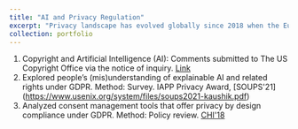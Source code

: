 ```yaml
---
title: "AI and Privacy Regulation"
excerpt: "Privacy landscape has evolved globally since 2018 when the European Union-General Data Protection Regulation (EU-GDPR) came into force. However there remains a gap between high-level regulatory requirements and the ground-level implementation and adoption of privacy best pratices for emerging technologies such as AI. Through this line of research, I explore consumers' understanding of their legal privacy rights, and industry's response to AI."
collection: portfolio
---
```


1. Copyright and Artificial Intelligence (AI): Comments submitted to The US Copyright Office via the notice of inquiry. [Link](https://www.ideals.illinois.edu/items/128265) 
2. Explored people’s (mis)understanding of explainable AI and related rights under GDPR. Method: Survey. IAPP Privacy Award, [SOUPS'21] (https://www.usenix.org/system/files/soups2021-kaushik.pdf)
3. Analyzed consent management tools that offer privacy by design compliance under GDPR. Method: Policy review. [CHI'18](https://drive.google.com/file/d/1C5Y5Da7BUr6WDvX9u4RWLoJOerzQaOR5/view)


